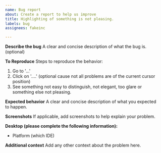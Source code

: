 ```yaml
---
name: Bug report
about: Create a report to help us improve
title: Highlighting of something is not pleasing.
labels: bug
assignees: fakeinc

---
```


**Describe the bug**
A clear and concise description of what the bug is. (optional)

**To Reproduce**
Steps to reproduce the behavior:
1. Go to '...'
2. Click on '....' (optional cause not all problems are of the current cursor position)
4. See something not easy to distinguish, not elegant, too glare or something else not pleasing.

**Expected behavior**
A clear and concise description of what you expected to happen.

**Screenshots**
If applicable, add screenshots to help explain your problem.

**Desktop (please complete the following information):**
 - Platform (which IDE)

**Additional context**
Add any other context about the problem here.
